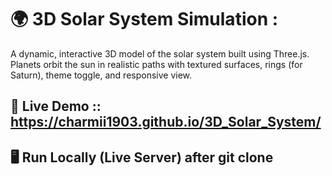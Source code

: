 # 🌍 3D Solar System Simulation : 

A dynamic, interactive 3D model of the solar system built using Three.js. 
Planets orbit the sun in realistic paths with textured surfaces, rings (for Saturn), theme toggle, and responsive view.


## 🔗 Live Demo :: https://charmii1903.github.io/3D_Solar_System/


## 🖥️ Run Locally (Live Server) after git clone 
